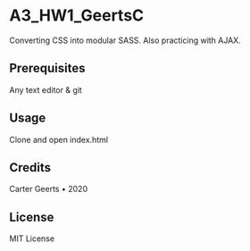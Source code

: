 # A3_HW1_GeertsC
Converting CSS into modular SASS.
Also practicing with AJAX.

## Prerequisites

Any text editor & git

## Usage

Clone and open index.html

## Credits

Carter Geerts • 2020

## License

MIT License
